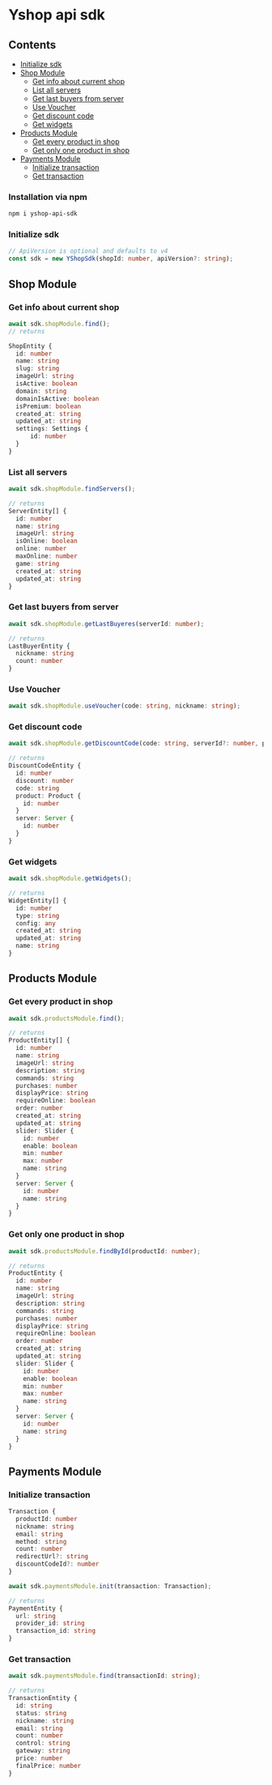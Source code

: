 # Yshop api sdk

## Contents
- [Initialize sdk](#initialize-sdk)
- [Shop Module](#shop-module)
	- [Get info about current shop](#get-info-about-current-shop)
	- [List all servers](#list-all-servers)
	- [Get last buyers from server](#get-last-buyers-from-server)
	- [Use Voucher](#use-voucher)
	- [Get discount code](#get-discount-code)
	- [Get widgets](#get-widgets)
- [Products Module](#products-module)
	- [Get every product in shop](#get-every-product-in-shop)
	- [Get only one product in shop](#get-only-one-product-in-shop)
- [Payments Module](#payments-module)
	- [Initialize transaction](#initialize-transaction)
	- [Get transaction](#get-transaction)

### Installation via npm
```bash
npm i yshop-api-sdk
```
### Initialize sdk
```ts
// ApiVersion is optional and defaults to v4
const sdk = new YShopSdk(shopId: number, apiVersion?: string);
```

## Shop Module

### Get info about current shop
```ts
await sdk.shopModule.find();
// returns

ShopEntity {
  id: number
  name: string
  slug: string
  imageUrl: string
  isActive: boolean
  domain: string
  domainIsActive: boolean
  isPremium: boolean
  created_at: string
  updated_at: string
  settings: Settings {
	  id: number
  }
}
```

### List all servers
```ts
await sdk.shopModule.findServers();

// returns
ServerEntity[] {
  id: number
  name: string
  imageUrl: string
  isOnline: boolean
  online: number
  maxOnline: number
  game: string
  created_at: string
  updated_at: string
}
```

### Get last buyers from server
```ts
await sdk.shopModule.getLastBuyeres(serverId: number);

// returns
LastBuyerEntity {
  nickname: string
  count: number
}
```

### Use Voucher
```ts
await sdk.shopModule.useVoucher(code: string, nickname: string);
```

### Get discount code
```ts
await sdk.shopModule.getDiscountCode(code: string, serverId?: number, productId?: number);

// returns
DiscountCodeEntity {
  id: number
  discount: number
  code: string
  product: Product {
    id: number
  }
  server: Server {
    id: number
  }
}
```

### Get widgets
```ts
await sdk.shopModule.getWidgets();

// returns
WidgetEntity[] {
  id: number
  type: string
  config: any
  created_at: string
  updated_at: string
  name: string
}
```

## Products Module

### Get every product in shop
```ts
await sdk.productsModule.find();

// returns
ProductEntity[] {
  id: number
  name: string
  imageUrl: string
  description: string
  commands: string
  purchases: number
  displayPrice: string
  requireOnline: boolean
  order: number
  created_at: string
  updated_at: string
  slider: Slider {
    id: number
    enable: boolean
    min: number
    max: number
    name: string
  }
  server: Server {
    id: number
    name: string
  }
}
```

### Get only one product in shop
```ts
await sdk.productsModule.findById(productId: number);

// returns
ProductEntity {
  id: number
  name: string
  imageUrl: string
  description: string
  commands: string
  purchases: number
  displayPrice: string
  requireOnline: boolean
  order: number
  created_at: string
  updated_at: string
  slider: Slider {
    id: number
    enable: boolean
    min: number
    max: number
    name: string
  }
  server: Server {
    id: number
    name: string
  }
}
```

## Payments Module

### Initialize transaction
```ts
Transaction {
  productId: number
  nickname: string
  email: string
  method: string
  count: number
  redirectUrl?: string
  discountCodeId?: number
}

await sdk.paymentsModule.init(transaction: Transaction);

// returns
PaymentEntity {
  url: string
  provider_id: string
  transaction_id: string
}
```

### Get transaction
```ts
await sdk.paymentsModule.find(transactionId: string);

// returns
TransactionEntity {
  id: string
  status: string
  nickname: string
  email: string
  count: number
  control: string
  gateway: string
  price: number
  finalPrice: number
}
```
